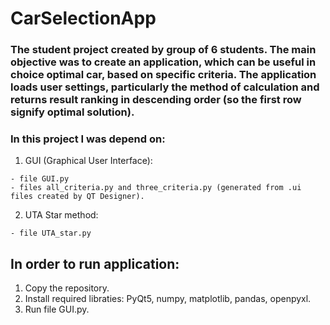 # CarSelectionApp

### The student project created by group of 6 students. The main objective was to create an application, which can be useful in choice optimal car, based on specific criteria. The application loads user settings, particularly the method of calculation and returns result ranking in descending order (so the first row signify optimal solution).

### In this project I was depend on:
  1. GUI (Graphical User Interface):
   
    - file GUI.py
    - files all_criteria.py and three_criteria.py (generated from .ui files created by QT Designer).
  2. UTA Star method:
  
    - file UTA_star.py

## In order to run application:
  1. Copy the repository.
  2. Install required libraties: PyQt5, numpy, matplotlib, pandas, openpyxl.
  3. Run file GUI.py.
